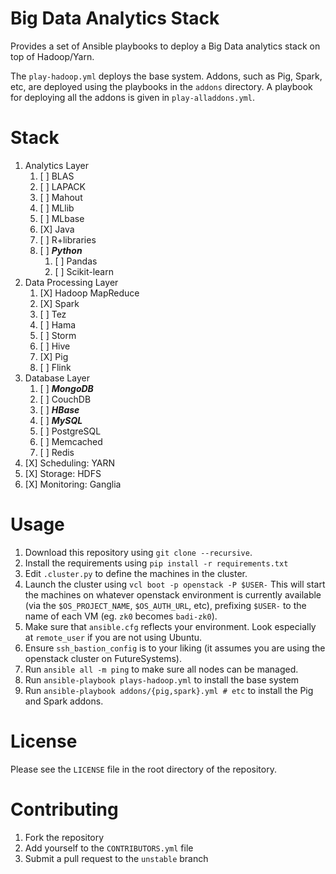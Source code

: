# Big Data Analytics Stack

Provides a set of Ansible playbooks to deploy a Big Data analytics
stack on top of Hadoop/Yarn.

The `play-hadoop.yml` deploys the base system. Addons, such as Pig,
Spark, etc, are deployed using the playbooks in the `addons`
directory. A playbook for deploying all the addons is given in
`play-alladdons.yml`.


# Stack

1. Analytics Layer
   1. [ ] BLAS
   1. [ ] LAPACK
   1. [ ] Mahout
   1. [ ] MLlib
   1. [ ] MLbase
   1. [X] Java
   1. [ ] R+libraries
   1. [ ] **_Python_**
      1. [ ] Pandas
      1. [ ] Scikit-learn
1. Data Processing Layer
   1. [X] Hadoop MapReduce
   1. [X] Spark
   1. [ ] Tez
   1. [ ] Hama
   1. [ ] Storm
   1. [ ] Hive
   1. [X] Pig
   1. [ ] Flink
1. Database Layer
    1. [ ] **_MongoDB_**
    1. [ ] CouchDB
    1. [ ] **_HBase_**
    1. [ ] **_MySQL_**
    1. [ ] PostgreSQL
    1. [ ] Memcached
    1. [ ] Redis
1. [X] Scheduling: YARN
1. [X] Storage: HDFS
1. [X] Monitoring: Ganglia


# Usage

1. Download this repository using `git clone --recursive`.
1. Install the requirements using `pip install -r requirements.txt`
1. Edit `.cluster.py` to define the machines in the cluster.
1. Launch the cluster using `vcl boot -p openstack -P $USER-` This
   will start the machines on whatever openstack environment is
   currently available (via the `$OS_PROJECT_NAME`, `$OS_AUTH_URL`,
   etc), prefixing `$USER-` to the name of each VM (eg. `zk0` becomes
   `badi-zk0`).
1. Make sure that `ansible.cfg` reflects your environment. Look
   especially at `remote_user` if you are not using Ubuntu.
1. Ensure `ssh_bastion_config` is to your liking (it assumes you are
   using the openstack cluster on FutureSystems).
1. Run `ansible all -m ping` to make sure all nodes can be managed.
1. Run `ansible-playbook plays-hadoop.yml` to install the base system
1. Run `ansible-playbook addons/{pig,spark}.yml # etc` to install the
   Pig and Spark addons.


# License

Please see the `LICENSE` file in the root directory of the repository.


# Contributing

1. Fork the repository
1. Add yourself to the `CONTRIBUTORS.yml` file
1. Submit a pull request to the `unstable` branch
